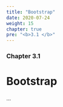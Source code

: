 ```yaml
---
title: "Bootstrap"
date: 2020-07-24
weight: 15
chapter: true
pre: "<b>3.1 </b>"
---
```


### Chapter 3.1

# Bootstrap

...
